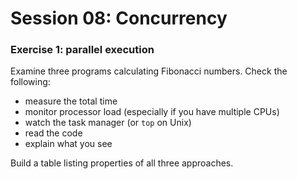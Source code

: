 # Session 08: Concurrency

### Exercise 1: parallel execution

Examine three programs calculating Fibonacci numbers.
Check the following:

- measure the total time
- monitor processor load (especially if you have multiple CPUs)
- watch the task manager (or `top` on Unix)
- read the code
- explain what you see

Build a table listing properties of all three approaches.
